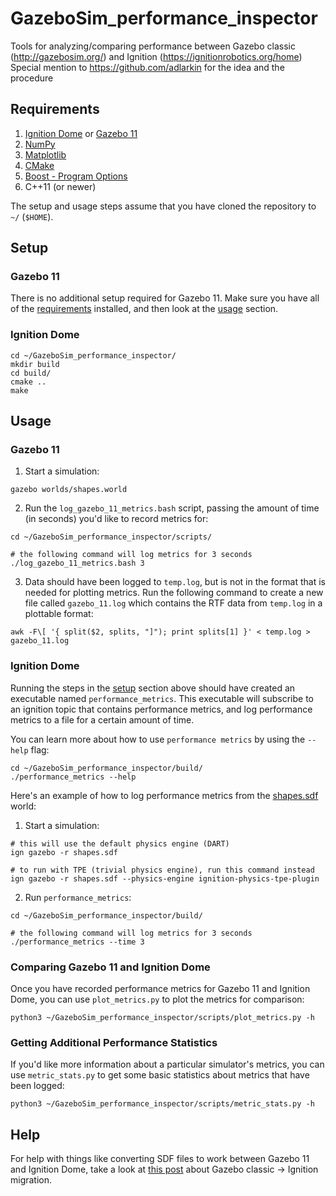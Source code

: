 # GazeboSim_performance_inspector

Tools for analyzing/comparing performance between Gazebo classic (http://gazebosim.org/) and Ignition (https://ignitionrobotics.org/home)
Special mention to https://github.com/adlarkin for the idea and the procedure

## Requirements

1. [Ignition Dome](https://ignitionrobotics.org/docs/dome) or [Gazebo 11](http://gazebosim.org/tutorials?cat=install)
1. [NumPy](https://numpy.org/)
1. [Matplotlib](https://matplotlib.org/stable/users/installing.html)
1. [CMake](https://cmake.org/download/)
1. [Boost - Program Options](https://www.boost.org/doc/libs/1_75_0/doc/html/program_options.html)
1. C++11 (or newer)

The setup and usage steps assume that you have cloned the repository to `~/` (`$HOME`).

## Setup

### Gazebo 11

There is no additional setup required for Gazebo 11.
Make sure you have all of the [requirements](#requirements) installed, and then look at the [usage](#usage) section.

### Ignition Dome

```
cd ~/GazeboSim_performance_inspector/
mkdir build
cd build/
cmake ..
make
```

## Usage

### Gazebo 11

1. Start a simulation:
```
gazebo worlds/shapes.world
```

2. Run the `log_gazebo_11_metrics.bash` script, passing the amount of time (in seconds) you'd like to record metrics for:
```
cd ~/GazeboSim_performance_inspector/scripts/

# the following command will log metrics for 3 seconds
./log_gazebo_11_metrics.bash 3
```

3. Data should have been logged to `temp.log`, but is not in the format that is needed for plotting metrics.
   Run the following command to create a new file called `gazebo_11.log` which contains the RTF data from `temp.log` in a plottable format:
```
awk -F\[ '{ split($2, splits, "]"); print splits[1] }' < temp.log > gazebo_11.log
```

### Ignition Dome

Running the steps in the [setup](#setup) section above should have created an executable named `performance_metrics`.
This executable will subscribe to an ignition topic that contains performance metrics, and log performance metrics to a file for a certain amount of time.

You can learn more about how to use `performance metrics` by using the `--help` flag:
```
cd ~/GazeboSim_performance_inspector/build/
./performance_metrics --help
```

Here's an example of how to log performance metrics from the [shapes.sdf](https://github.com/ignitionrobotics/ign-gazebo/blob/89987404180f38dafe5542d677ba97c8f4ce23d9/examples/worlds/shapes.sdf) world:

1. Start a simulation:
```
# this will use the default physics engine (DART)
ign gazebo -r shapes.sdf

# to run with TPE (trivial physics engine), run this command instead
ign gazebo -r shapes.sdf --physics-engine ignition-physics-tpe-plugin
```

2. Run `performance_metrics`:
```
cd ~/GazeboSim_performance_inspector/build/

# the following command will log metrics for 3 seconds
./performance_metrics --time 3
```

### Comparing Gazebo 11 and Ignition Dome

Once you have recorded performance metrics for Gazebo 11 and Ignition Dome, you can use `plot_metrics.py` to plot the metrics for comparison:
```
python3 ~/GazeboSim_performance_inspector/scripts/plot_metrics.py -h
```

### Getting Additional Performance Statistics

If you'd like more information about a particular simulator's metrics, you can use `metric_stats.py` to get some basic statistics about metrics that have been logged:
```
python3 ~/GazeboSim_performance_inspector/scripts/metric_stats.py -h
```

## Help

For help with things like converting SDF files to work between Gazebo 11 and Ignition Dome, take a look at [this post](https://community.gazebosim.org/t/migration-from-gazebo-classic-to-ignition-gazebo/805) about Gazebo classic -> Ignition migration.
